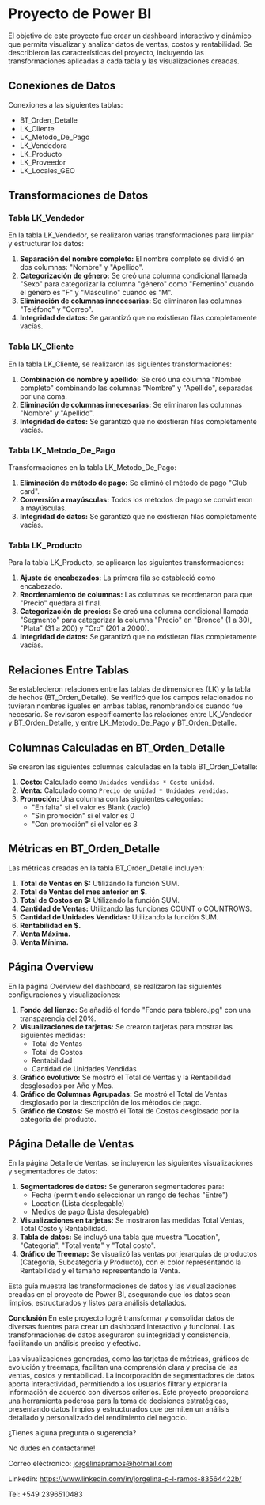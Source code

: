 
# Proyecto de Power BI

El objetivo de este proyecto fue crear un dashboard interactivo y dinámico que permita visualizar y analizar datos de ventas, costos y rentabilidad. Se describieron las características del proyecto, incluyendo las transformaciones aplicadas a cada tabla y las visualizaciones creadas. 

## Conexiones de Datos
Conexiones a las siguientes tablas:

- BT_Orden_Detalle
- LK_Cliente
- LK_Metodo_De_Pago
- LK_Vendedora
- LK_Producto
- LK_Proveedor
- LK_Locales_GEO

## Transformaciones de Datos

### Tabla LK_Vendedor

En la tabla LK_Vendedor, se realizaron varias transformaciones para limpiar y estructurar los datos:

1. **Separación del nombre completo:** El nombre completo se dividió en dos columnas: "Nombre" y "Apellido".
2. **Categorización de género:** Se creó una columna condicional llamada "Sexo" para categorizar la columna "género" como "Femenino" cuando el género es "F" y "Masculino" cuando es "M".
3. **Eliminación de columnas innecesarias:** Se eliminaron las columnas "Teléfono" y "Correo".
4. **Integridad de datos:** Se garantizó que no existieran filas completamente vacías.

### Tabla LK_Cliente

En la tabla LK_Cliente, se realizaron las siguientes transformaciones:

1. **Combinación de nombre y apellido:** Se creó una columna "Nombre completo" combinando las columnas "Nombre" y "Apellido", separadas por una coma.
2. **Eliminación de columnas innecesarias:** Se eliminaron las columnas "Nombre" y "Apellido".
3. **Integridad de datos:** Se garantizó que no existieran filas completamente vacías.

### Tabla LK_Metodo_De_Pago

Transformaciones en la tabla LK_Metodo_De_Pago:

1. **Eliminación de método de pago:** Se eliminó el método de pago "Club card".
2. **Conversión a mayúsculas:** Todos los métodos de pago se convirtieron a mayúsculas.
3. **Integridad de datos:** Se garantizó que no existieran filas completamente vacías.

### Tabla LK_Producto

Para la tabla LK_Producto, se aplicaron las siguientes transformaciones:

1. **Ajuste de encabezados:** La primera fila se estableció como encabezado.
2. **Reordenamiento de columnas:** Las columnas se reordenaron para que "Precio" quedara al final.
3. **Categorización de precios:** Se creó una columna condicional llamada "Segmento" para categorizar la columna "Precio" en "Bronce" (1 a 30), "Plata" (31 a 200) y "Oro" (201 a 2000).
4. **Integridad de datos:** Se garantizó que no existieran filas completamente vacías.

## Relaciones Entre Tablas

Se establecieron relaciones entre las tablas de dimensiones (LK) y la tabla de hechos (BT_Orden_Detalle). Se verificó que los campos relacionados no tuvieran nombres iguales en ambas tablas, renombrándolos cuando fue necesario. Se revisaron específicamente las relaciones entre LK_Vendedor y BT_Orden_Detalle, y entre LK_Metodo_De_Pago y BT_Orden_Detalle.

## Columnas Calculadas en BT_Orden_Detalle

Se crearon las siguientes columnas calculadas en la tabla BT_Orden_Detalle:

1. **Costo:** Calculado como `Unidades vendidas * Costo unidad`.
2. **Venta:** Calculado como `Precio de unidad * Unidades vendidas`.
3. **Promoción:** Una columna con las siguientes categorías:
   - "En falta" si el valor es Blank (vacío)
   - "Sin promoción" si el valor es 0
   - "Con promoción" si el valor es 3

## Métricas en BT_Orden_Detalle

Las métricas creadas en la tabla BT_Orden_Detalle incluyen:

1. **Total de Ventas en $:** Utilizando la función SUM.
2. **Total de Ventas del mes anterior en $.**
3. **Total de Costos en $:** Utilizando la función SUM.
4. **Cantidad de Ventas:** Utilizando las funciones COUNT o COUNTROWS.
5. **Cantidad de Unidades Vendidas:** Utilizando la función SUM.
6. **Rentabilidad en $.**
7. **Venta Máxima.**
8. **Venta Mínima.**

## Página Overview

En la página Overview del dashboard, se realizaron las siguientes configuraciones y visualizaciones:

1. **Fondo del lienzo:** Se añadió el fondo "Fondo para tablero.jpg" con una transparencia del 20%.
2. **Visualizaciones de tarjetas:** Se crearon tarjetas para mostrar las siguientes medidas:
   - Total de Ventas
   - Total de Costos
   - Rentabilidad
   - Cantidad de Unidades Vendidas
3. **Gráfico evolutivo:** Se mostró el Total de Ventas y la Rentabilidad desglosados por Año y Mes.
4. **Gráfico de Columnas Agrupadas:** Se mostró el Total de Ventas desglosado por la descripción de los métodos de pago.
5. **Gráfico de Costos:** Se mostró el Total de Costos desglosado por la categoría del producto.

## Página Detalle de Ventas

En la página Detalle de Ventas, se incluyeron las siguientes visualizaciones y segmentadores de datos:

1. **Segmentadores de datos:** Se generaron segmentadores para:
   - Fecha (permitiendo seleccionar un rango de fechas "Entre")
   - Location (Lista desplegable)
   - Medios de pago (Lista desplegable)
2. **Visualizaciones en tarjetas:** Se mostraron las medidas Total Ventas, Total Costo y Rentabilidad.
3. **Tabla de datos:** Se incluyó una tabla que muestra "Location", "Categoría", "Total venta" y "Total costo".
4. **Gráfico de Treemap:** Se visualizó las ventas por jerarquías de productos (Categoría, Subcategoría y Producto), con el color representando la Rentabilidad y el tamaño representando la Venta.

Esta guía muestra las transformaciones de datos y las visualizaciones creadas en el proyecto de Power BI, asegurando que los datos sean limpios, estructurados y listos para análisis detallados.

**Conclusión**
En este proyecto logré transformar y consolidar datos de diversas fuentes para crear un dashboard interactivo y funcional. Las transformaciones de datos aseguraron su integridad y consistencia, facilitando un análisis preciso y efectivo.

Las visualizaciones generadas, como las tarjetas de métricas, gráficos de evolución y treemaps, facilitan una comprensión clara y precisa de las ventas, costos y rentabilidad. La incorporación de segmentadores de datos aporta interactividad, permitiendo a los usuarios filtrar y explorar la información de acuerdo con diversos criterios.
Este proyecto proporciona una herramienta poderosa para la toma de decisiones estratégicas, presentando datos limpios y estructurados que permiten un análisis detallado y personalizado del rendimiento del negocio.

¿Tienes alguna pregunta o sugerencia? 

No dudes en contactarme!

Correo eléctronico: jorgelinapramos@hotmail.com

Linkedin: https://www.linkedin.com/in/jorgelina-p-l-ramos-83564422b/

Tel: +549 2396510483